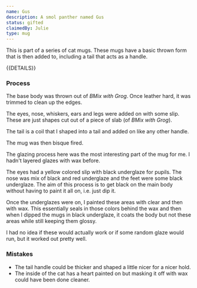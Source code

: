 ```yaml
---
name: Gus
description: A smol panther named Gus
status: gifted
claimedBy: Julie
type: mug
---
```


This is part of a series of cat mugs. These mugs have a basic thrown form that is then added to, 
including a tail that acts as a handle.

{{DETAILS}}

### Process

The base body was thrown out of *BMix with Grog*. Once leather hard, it was trimmed to clean up the edges. 

The eyes, nose, whiskers, ears and legs were added on with some slip. These are just shapes cut out of a piece of slab (of *BMix with Grog*).

The tail is a coil that I shaped into a tail and added on like any other handle.

The mug was then bisque fired. 

The glazing process here was the most interesting part of the mug for me. I hadn't layered glazes with wax before.

The eyes had a yellow colored slip with black underglaze for pupils. The nose was mix of black and red underglaze and the feet were some black underglaze. The aim of this process is to get black on the main body without having to paint it all on, i.e. just dip it. 

Once the underglazes were on, I painted these areas with clear and then with wax. This essentially seals in those colors behind the wax and then when I dipped the mugs in black underglaze, it coats the body but not these areas while still keeping them glossy. 

I had no idea if these would actually work or if some random glaze would run, but it worked out pretty well.

### Mistakes

* The tail handle could be thicker and shaped a little nicer for a nicer hold. 
* The inside of the cat has a heart painted on but masking it off with wax could have been done cleaner. 